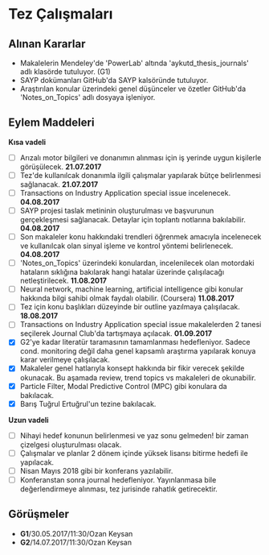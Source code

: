 # Tez Çalışmaları

## Alınan Kararlar

- Makalelerin Mendeley'de 'PowerLab' altında 'aykutd_thesis_journals' adlı klasörde tutuluyor. (G1)
- SAYP dokümanları GitHub'da SAYP kalsöründe tutuluyor.
- Araştırılan konular üzerindeki genel düşünceler ve özetler GitHub'da 'Notes_on_Topics' adlı dosyaya işleniyor.

## Eylem Maddeleri

**Kısa vadeli**
- [ ] Arızalı motor bilgileri ve donanımın alınması için iş yerinde uygun kişilerle görüşülecek. **21.07.2017**
- [ ] Tez'de kullanılcak donanımla ilgili çalışmalar yapılarak bütçe belirlenmesi sağlanacak. **21.07.2017**
- [ ] Transactions on Industry Application special issue incelenecek. **04.08.2017**
- [ ] SAYP projesi taslak metininin oluşturulması ve başvurunun gerçekleşmesi sağlanacak. Detaylar için toplantı notlarına bakılabilir. **04.08.2017**
- [ ] Son makaleler konu hakkındaki trendleri öğrenmek amacıyla incelenecek ve kullanılcak olan sinyal işleme ve kontrol yöntemi belirlenecek. **04.08.2017**
- [ ] 'Notes_on_Topics' üzerindeki konulardan, incelenilecek olan motordaki hataların sıklığına bakılarak hangi hatalar üzerinde çalışılacağı netleştirilecek. **11.08.2017**
- [ ] Neural network, machine learning, artificial intelligence gibi konular hakkında bilgi sahibi olmak faydalı olabilir. (Coursera) **11.08.2017**
- [ ] Tez için konu başlıkları düzeyinde bir outline yazılmaya çalışılacak. **18.08.2017**
- [ ] Transactions on Industry Application special issue makalelerden 2 tanesi seçilerek Journal Club'da tartışmaya açılacak. **01.09.2017**
- [x] G2'ye kadar literatür taramasının tamamlanması hedefleniyor. Sadece cond. monitoring değil daha genel kapsamlı araştırma yapılarak konuya karar verilmeye çalışılacak.
- [x] Makaleler genel hatlarıyla konsept hakkında bir fikir verecek şekilde okunacak. Bu aşamada review, trend topics vs makaleleri de okunabilir.
- [x] Particle Filter, Modal Predictive Control (MPC) gibi konulara da bakılacak.
- [x] Barış Tuğrul Ertuğrul'un tezine bakılacak.

**Uzun vadeli**
- [ ] Nihayi hedef konunun belirlenmesi ve yaz sonu gelmeden! bir zaman çizelgesi oluşturulması olacak.
- [ ] Çalışmalar ve planlar 2 dönem içinde yüksek lisansı bitirme hedefi ile yapılacak.
- [ ] Nisan Mayıs 2018 gibi bir konferans yazılabilir.
- [ ] Konferanstan sonra journal hedefleniyor. Yayınlanmasa bile değerlendirmeye alınması, tez jurisinde rahatlık getirecektir.

## Görüşmeler

- **G1**/30.05.2017/11:30/Ozan Keysan
- **G2**/14.07.2017/11:30/Ozan Keysan
